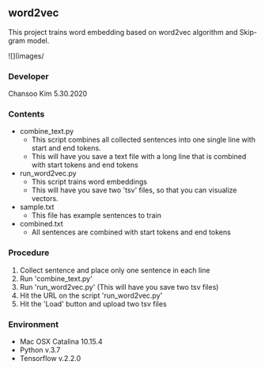 ## word2vec

This project trains word embedding based on word2vec algorithm and Skip-gram model.

![](images/

### Developer

Chansoo Kim
5.30.2020

### Contents
- combine_text.py
    - This script combines all collected sentences into one single line with start and end tokens.
    - This will have you save a text file with a long line that is combined with start tokens and end tokens
- run_word2vec.py
    - This script trains word embeddings
    - This will have you save two 'tsv' files, so that you can visualize vectors.
- sample.txt
    -  This file has example sentences to train
- combined.txt
    - All sentences  are combined with start tokens and end tokens

### Procedure

 1. Collect sentence and place only one sentence in each line
 2. Run 'combine_text.py'
 3. Run 'run_word2vec.py' (This will have you save two tsv files)
 4. Hit the URL on the script 'run_word2vec.py'  
 5. Hit the 'Load' button and upload two tsv files

### Environment
- Mac OSX Catalina 10.15.4
- Python v.3.7
- Tensorflow v.2.2.0
